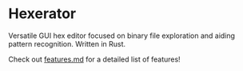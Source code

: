 # Hexerator
Versatile GUI hex editor focused on binary file exploration and aiding pattern recognition. Written in Rust.

Check out [features.md](features.md) for a detailed list of features!